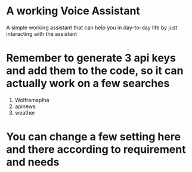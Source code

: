 # A working Voice Assistant
A simple working assistant that can help you in day-to-day life by just interacting with the assistant

# Remember to generate 3 api keys and add them to the code, so it can actually work on a few searches 
  1. Wolframaplha
  2. apinews
  3. weather

# You can change a few setting here and there according to requirement and needs
